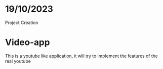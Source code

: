 # 19/10/2023

Project Creation

# Video-app

This is a youtube like application, it will try to implement the features of the real youtube
